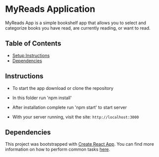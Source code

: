 # MyReads Application 

MyReads App is a simple bookshelf app that allows you to select and categorize books you have read, are currently reading, or want to read.

## Table of Contents

* [Setup Instructions](#instructions)
* [Dependencies](#dependencies)

## Instructions

- To start the app download or clone the repository

- In this folder run 'npm install'

- After installation complete run 'npm start' to start server

- With your server running, visit the site: `http://localhost:3000`

## Dependencies

This project was bootstrapped with [Create React App](https://github.com/facebookincubator/create-react-app). You can find more information on how to perform common tasks [here](https://github.com/facebookincubator/create-react-app/blob/master/packages/react-scripts/template/README.md).